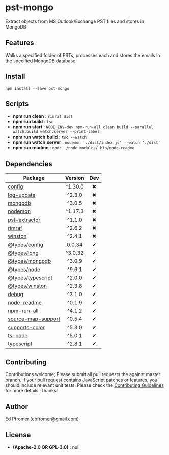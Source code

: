 # pst-mongo

Extract objects from MS Outlook/Exchange PST files and stores in MongoDB

## Features
Walks a specified folder of PSTs, processes each and stores the emails in the specified MongoDB database.

## Install

`npm install --save pst-mongo`


## Scripts

 - **npm run clean** : `rimraf dist`
 - **npm run build** : `tsc`
 - **npm run start** : `NODE_ENV=dev npm-run-all clean build --parallel watch:build watch:server --print-label`
 - **npm run watch:build** : `tsc --watch`
 - **npm run watch:server** : `nodemon './dist/index.js' --watch './dist'`
 - **npm run readme** : `node ./node_modules/.bin/node-readme`

## Dependencies

Package | Version | Dev
--- |:---:|:---:
[config](https://www.npmjs.com/package/config) | ^1.30.0 | ✖
[log-update](https://www.npmjs.com/package/log-update) | ^2.3.0 | ✖
[mongodb](https://www.npmjs.com/package/mongodb) | ^3.0.5 | ✖
[nodemon](https://www.npmjs.com/package/nodemon) | ^1.17.3 | ✖
[pst-extractor](https://www.npmjs.com/package/pst-extractor) | ^1.1.0 | ✖
[rimraf](https://www.npmjs.com/package/rimraf) | ^2.6.2 | ✖
[winston](https://www.npmjs.com/package/winston) | ^2.4.1 | ✖
[@types/config](https://www.npmjs.com/package/@types/config) | 0.0.34 | ✔
[@types/long](https://www.npmjs.com/package/@types/long) | ^3.0.32 | ✔
[@types/mongodb](https://www.npmjs.com/package/@types/mongodb) | ^3.0.9 | ✔
[@types/node](https://www.npmjs.com/package/@types/node) | ^9.6.1 | ✔
[@types/typescript](https://www.npmjs.com/package/@types/typescript) | ^2.0.0 | ✔
[@types/winston](https://www.npmjs.com/package/@types/winston) | ^2.3.8 | ✔
[debug](https://www.npmjs.com/package/debug) | ^3.1.0 | ✔
[node-readme](https://www.npmjs.com/package/node-readme) | ^0.1.9 | ✔
[npm-run-all](https://www.npmjs.com/package/npm-run-all) | ^4.1.2 | ✔
[source-map-support](https://www.npmjs.com/package/source-map-support) | ^0.5.4 | ✔
[supports-color](https://www.npmjs.com/package/supports-color) | ^5.3.0 | ✔
[ts-node](https://www.npmjs.com/package/ts-node) | ^5.0.1 | ✔
[typescript](https://www.npmjs.com/package/typescript) | ^2.8.1 | ✔


## Contributing

Contributions welcome; Please submit all pull requests the against master branch. If your pull request contains JavaScript patches or features, you should include relevant unit tests. Please check the [Contributing Guidelines](contributng.md) for more details. Thanks!

## Author

Ed Pfromer (epfromer@gmail.com)

## License

 - **(Apache-2.0 OR GPL-3.0)** : null
